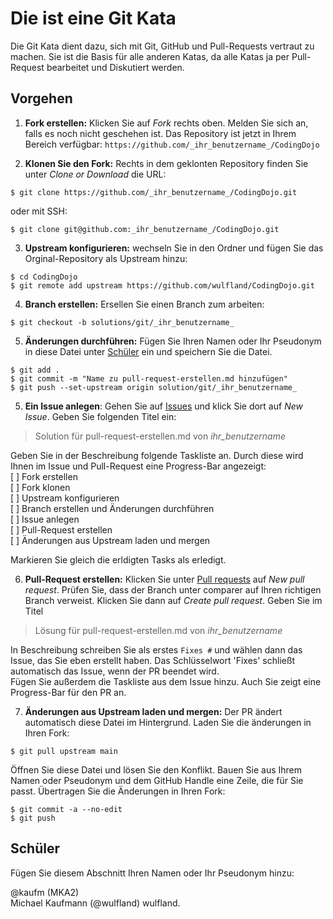 # Die ist eine Git Kata

Die Git Kata dient dazu, sich mit Git, GitHub und Pull-Requests 
vertraut zu machen. Sie ist die Basis für alle anderen Katas, da
alle Katas ja per Pull-Request bearbeitet und Diskutiert werden. 

## Vorgehen

1. **Fork erstellen:** Klicken Sie auf _Fork_ rechts oben. Melden
 Sie sich an, falls es noch nicht geschehen ist. Das Repository 
 ist jetzt in Ihrem Bereich verfügbar: 
 `https://github.com/_ihr_benutzername_/CodingDojo`

2. **Klonen Sie den Fork:** Rechts in dem geklonten Repository
 finden Sie unter _Clone or Download_ die URL:
 ```
$ git clone https://github.com/_ihr_benutzername_/CodingDojo.git
 ``` 
oder mit SSH:
```
$ git clone git@github.com:_ihr_benutzername_/CodingDojo.git
```
3. **Upstream konfigurieren:** wechseln Sie in den Ordner und
 fügen Sie das Orginal-Repository als Upstream hinzu:
```
$ cd CodingDojo
$ git remote add upstream https://github.com/wulfland/CodingDojo.git
```

4. **Branch erstellen:** Ersellen Sie einen Branch zum arbeiten:
```
$ git checkout -b solutions/git/_ihr_benutzername_
```

5. **Änderungen durchführen:** Fügen Sie Ihren Namen oder Ihr
 Pseudonym in diese Datei unter [Schüler](##Schüler) ein und
 speichern Sie die Datei. 
 ```
$ git add .
$ git commit -m "Name zu pull-request-erstellen.md hinzufügen"
$ git push --set-upstream origin solution/git/_ihr_benutzername_
 ```

5. **Ein Issue anlegen**: Gehen Sie auf
 [Issues](https://github.com/wulfland/CodingDojo/issues) und
 klick Sie dort auf _New Issue_. Geben Sie folgenden Titel ein: 
 > Solution für pull-request-erstellen.md von _ihr_benutzername_

 Geben Sie in der Beschreibung folgende Taskliste an. Durch diese
 wird Ihnen im Issue und Pull-Request eine Progress-Bar angezeigt:  
[ ] Fork erstellen  
[ ] Fork klonen  
[ ] Upstream konfigurieren  
[ ] Branch erstellen und Änderungen durchführen  
[ ] Issue anlegen  
[ ] Pull-Request erstellen  
[ ] Änderungen aus Upstream laden und mergen

 Markieren Sie gleich die erldigten Tasks als erledigt.

6. **Pull-Request erstellen:** Klicken Sie unter 
 [Pull requests](https://github.com/wulfland/CodingDojo/pulls)
 auf _New pull request_. Prüfen Sie, dass der Branch unter
 comparer auf Ihren richtigen Branch verweist. Klicken Sie dann
 auf _Create pull request_. Geben Sie im Titel 
 >  Lösung für pull-request-erstellen.md von _ihr_benutzername_  

 In Beschreibung schreiben Sie als erstes `Fixes #` und wählen
 dann das Issue, das Sie eben erstellt haben.
 Das Schlüsselwort 'Fixes' schließt automatisch das Issue, wenn
 der PR beendet wird.  
 Fügen Sie außerdem die Taskliste aus dem Issue hinzu. Auch Sie
 zeigt eine Progress-Bar für den PR an.

7. **Änderungen aus Upstream laden und mergen:** Der PR ändert
 automatisch diese Datei im Hintergrund. Laden Sie die änderungen 
 in Ihren Fork:
 ```
$ git pull upstream main
 ```  
Öffnen Sie diese Datei und lösen Sie den Konflikt. Bauen Sie aus
Ihrem Namen oder Pseudonym und dem GitHub Handle eine Zeile, die
für Sie passt. Übertragen Sie die Änderungen in Ihren Fork:
```
$ git commit -a --no-edit
$ git push
```

## Schüler
Fügen Sie diesem Abschnitt Ihren Namen oder Ihr Pseudonym hinzu:

@kaufm (MKA2)  
Michael Kaufmann (@wulfland) 
wulfland. 
